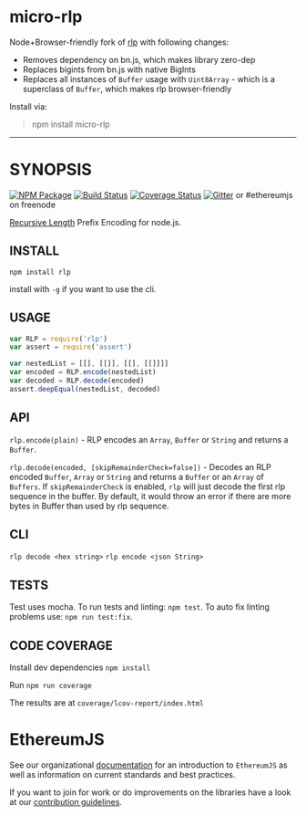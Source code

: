 # micro-rlp

Node+Browser-friendly fork of [rlp](https://github.com/ethereumjs/rlp) with following changes:

- Removes dependency on bn.js, which makes library zero-dep
- Replaces bigints from bn.js with native BigInts
- Replaces all instances of `Buffer` usage with `Uint8Array` - which is a superclass of `Buffer`,
  which makes rlp browser-friendly

Install via:

> npm install micro-rlp

---

# SYNOPSIS

[![NPM Package](https://img.shields.io/npm/v/rlp.svg?style=flat-square)](https://www.npmjs.org/package/rlp)
[![Build Status](https://img.shields.io/travis/ethereumjs/rlp.svg?branch=master&style=flat-square)](https://travis-ci.org/ethereumjs/rlp)
[![Coverage Status](https://img.shields.io/coveralls/ethereumjs/rlp.svg?style=flat-square)](https://coveralls.io/r/ethereumjs/rlp)
[![Gitter](https://img.shields.io/gitter/room/ethereum/ethereumjs-lib.svg?style=flat-square)](https://gitter.im/ethereum/ethereumjs-lib) or #ethereumjs on freenode

[Recursive Length](https://github.com/ethereum/wiki/wiki/RLP) Prefix Encoding for node.js.

## INSTALL

`npm install rlp`

install with `-g` if you want to use the cli.

## USAGE

```javascript
var RLP = require('rlp')
var assert = require('assert')

var nestedList = [[], [[]], [[], [[]]]]
var encoded = RLP.encode(nestedList)
var decoded = RLP.decode(encoded)
assert.deepEqual(nestedList, decoded)
```

## API

`rlp.encode(plain)` - RLP encodes an `Array`, `Buffer` or `String` and returns a `Buffer`.

`rlp.decode(encoded, [skipRemainderCheck=false])` - Decodes an RLP encoded `Buffer`, `Array` or `String` and returns a `Buffer` or an `Array` of `Buffers`. If `skipRemainderCheck` is enabled, `rlp` will just decode the first rlp sequence in the buffer. By default, it would throw an error if there are more bytes in Buffer than used by rlp sequence.

## CLI

`rlp decode <hex string>`
`rlp encode <json String>`

## TESTS

Test uses mocha. To run tests and linting: `npm test`. To auto fix linting problems use: `npm run test:fix`.

## CODE COVERAGE

Install dev dependencies
`npm install`

Run
`npm run coverage`

The results are at
`coverage/lcov-report/index.html`

# EthereumJS

See our organizational [documentation](https://ethereumjs.readthedocs.io) for an introduction to `EthereumJS` as well as information on current standards and best practices.

If you want to join for work or do improvements on the libraries have a look at our [contribution guidelines](https://ethereumjs.readthedocs.io/en/latest/contributing.html).
